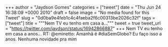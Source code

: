
+++
author = "Jaydson Gomes"
categories = ["tweet"]
date = "Thu Jun 24 16:38:09 +0000 2010"
draft = false
image = "No media found for this Tweet"
slug = "0d0ba9e4feb1c4c4faeba2f6c00313be2026c32f"
tags = ["tweet"]
title = """Nem TV eu tenho em casa a..."""
tweet = true
tweet_url = "https://twitter.com/jaydson/status/16942866887"
+++
Nem TV eu tenho em casa a anos... RT: @eminetto: Amanhã é #diaSemGlobo? Eu faço isso a anos. Nenhuma novidade pra mim
